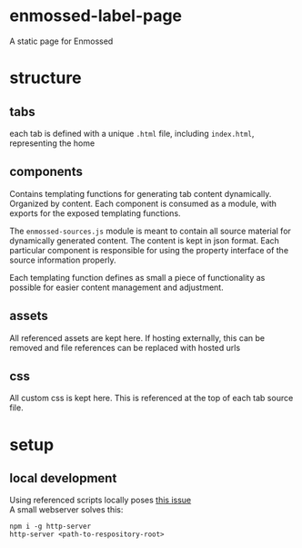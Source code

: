 # enmossed-label-page
A static page for Enmossed

# structure
## tabs
each tab is defined with a unique `.html` file, including `index.html`, representing the
home

## components
Contains templating functions for generating tab content dynamically. Organized by content.
Each component is consumed as a module, with exports for the exposed templating functions.

The `enmossed-sources.js` module is meant to contain all source material for dynamically 
generated content. The content is kept in json format. Each particular component is
responsible for using the property interface of the source information properly.

Each templating function defines as small a piece of functionality as possible for easier
content management and adjustment.

## assets
All referenced assets are kept here. If hosting externally, this can be removed and
file references can be replaced with hosted urls

## css
All custom css is kept here. This is referenced at the top of each tab source file.

# setup
## local development
Using referenced scripts locally poses [this issue](https://stackoverflow.com/questions/62518166/cross-origin-request-blocked-error-when-loading-a-json-file)    
A small webserver solves this:

```npm i -g http-server```    
```http-server <path-to-respository-root>```
